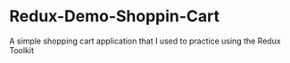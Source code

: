# Redux-Demo-Shoppin-Cart
A simple shopping cart application that I used to practice using the Redux Toolkit
